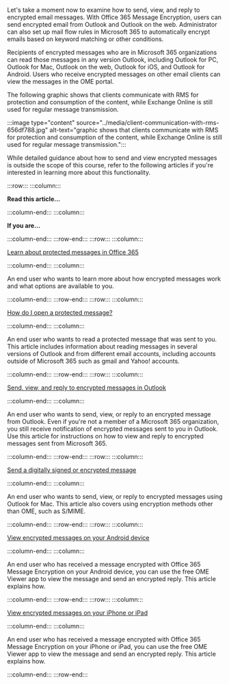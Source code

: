 Let's take a moment now to examine how to send, view, and reply to encrypted email messages. With Office 365 Message Encryption, users can send encrypted email from Outlook and Outlook on the web. Administrator can also set up mail flow rules in Microsoft 365 to automatically encrypt emails based on keyword matching or other conditions.

Recipients of encrypted messages who are in Microsoft 365 organizations can read those messages in any version Outlook, including Outlook for PC, Outlook for Mac, Outlook on the web, Outlook for iOS, and Outlook for Android. Users who receive encrypted messages on other email clients can view the messages in the OME portal.

The following graphic shows that clients communicate with RMS for protection and consumption of the content, while Exchange Online is still used for regular message transmission.

:::image type="content" source="../media/client-communication-with-rms-656df788.jpg" alt-text="graphic shows that clients communicate with RMS for protection and consumption of the content, while Exchange Online is still used for regular message transmission.":::


While detailed guidance about how to send and view encrypted messages is outside the scope of this course, refer to the following articles if you're interested in learning more about this functionality.

:::row:::
  :::column:::
    

**Read this article...** 


  :::column-end:::
  :::column:::
    

**If you are...** 


  :::column-end:::
:::row-end:::
:::row:::
  :::column:::
    

[Learn about protected messages in Office 365](https://support.office.com/article/2baf3ac7-12db-40a4-8af7-1852204b4b67.aspx?azure-portal=true)


  :::column-end:::
  :::column:::
    

An end user who wants to learn more about how encrypted messages work and what options are available to you.


  :::column-end:::
:::row-end:::
:::row:::
  :::column:::
    

[How do I open a protected message?](https://support.office.com/article/1157a286-8ecc-4b1e-ac43-2a608fbf3098.aspx?azure-portal=true)


  :::column-end:::
  :::column:::
    

An end user who wants to read a protected message that was sent to you. This article includes information about reading messages in several versions of Outlook and from different email accounts, including accounts outside of Microsoft 365 such as gmail and Yahoo! accounts.


  :::column-end:::
:::row-end:::
:::row:::
  :::column:::
    

[Send, view, and reply to encrypted messages in Outlook](https://support.office.com/article/eaa43495-9bbb-4fca-922a-df90dee51980.aspx?azure-portal=true)


  :::column-end:::
  :::column:::
    

An end user who wants to send, view, or reply to an encrypted message from Outlook. Even if you're not a member of a Microsoft 365 organization, you still receive notification of encrypted messages sent to you in Outlook. Use this article for instructions on how to view and reply to encrypted messages sent from Microsoft 365.


  :::column-end:::
:::row-end:::
:::row:::
  :::column:::
    

[Send a digitally signed or encrypted message](https://support.office.com/article/a18ecf7f-a7ac-4edd-b02e-687b05eff547?azure-portal=true)


  :::column-end:::
  :::column:::
    

An end user who wants to send, view, or reply to encrypted messages using Outlook for Mac. This article also covers using encryption methods other than OME, such as S/MIME.


  :::column-end:::
:::row-end:::
:::row:::
  :::column:::
    

[View encrypted messages on your Android device](https://support.office.com/article/83d60f17-2305-407a-a762-7d518401fdeb?azure-portal=true)


  :::column-end:::
  :::column:::
    

An end user who has received a message encrypted with Office 365 Message Encryption on your Android device, you can use the free OME Viewer app to view the message and send an encrypted reply. This article explains how.


  :::column-end:::
:::row-end:::
:::row:::
  :::column:::
    

[View encrypted messages on your iPhone or iPad](https://support.office.com/article/4d631321-0d26-4bcc-a483-d294dd0b1caf?azure-portal=true)


  :::column-end:::
  :::column:::
    

An end user who has received a message encrypted with Office 365 Message Encryption on your iPhone or iPad, you can use the free OME Viewer app to view the message and send an encrypted reply. This article explains how.


  :::column-end:::
:::row-end:::
